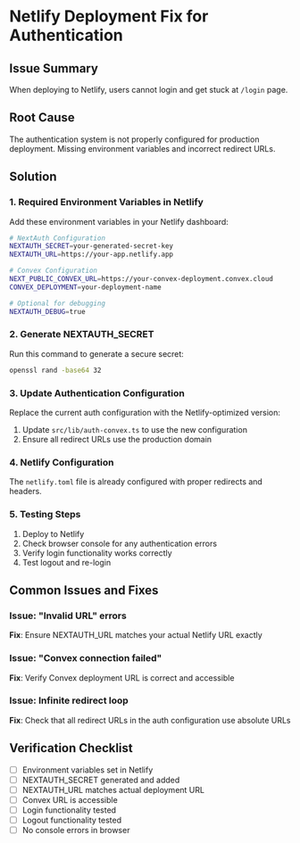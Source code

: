 # Netlify Deployment Fix for Authentication

## Issue Summary
When deploying to Netlify, users cannot login and get stuck at `/login` page.

## Root Cause
The authentication system is not properly configured for production deployment. Missing environment variables and incorrect redirect URLs.

## Solution

### 1. Required Environment Variables in Netlify

Add these environment variables in your Netlify dashboard:

```bash
# NextAuth Configuration
NEXTAUTH_SECRET=your-generated-secret-key
NEXTAUTH_URL=https://your-app.netlify.app

# Convex Configuration
NEXT_PUBLIC_CONVEX_URL=https://your-convex-deployment.convex.cloud
CONVEX_DEPLOYMENT=your-deployment-name

# Optional for debugging
NEXTAUTH_DEBUG=true
```

### 2. Generate NEXTAUTH_SECRET

Run this command to generate a secure secret:
```bash
openssl rand -base64 32
```

### 3. Update Authentication Configuration

Replace the current auth configuration with the Netlify-optimized version:

1. Update `src/lib/auth-convex.ts` to use the new configuration
2. Ensure all redirect URLs use the production domain

### 4. Netlify Configuration

The `netlify.toml` file is already configured with proper redirects and headers.

### 5. Testing Steps

1. Deploy to Netlify
2. Check browser console for any authentication errors
3. Verify login functionality works correctly
4. Test logout and re-login

## Common Issues and Fixes

### Issue: "Invalid URL" errors
**Fix**: Ensure NEXTAUTH_URL matches your actual Netlify URL exactly

### Issue: "Convex connection failed"
**Fix**: Verify Convex deployment URL is correct and accessible

### Issue: Infinite redirect loop
**Fix**: Check that all redirect URLs in the auth configuration use absolute URLs

## Verification Checklist

- [ ] Environment variables set in Netlify
- [ ] NEXTAUTH_SECRET generated and added
- [ ] NEXTAUTH_URL matches actual deployment URL
- [ ] Convex URL is accessible
- [ ] Login functionality tested
- [ ] Logout functionality tested
- [ ] No console errors in browser